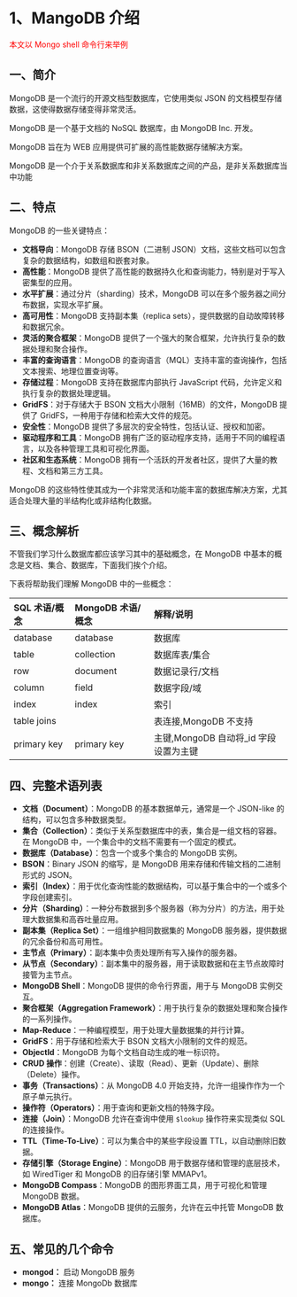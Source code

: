 # 1、MangoDB 介绍

<font color='red'>本文以 Mongo shell 命令行来举例</font>

## 一、简介

MongoDB 是一个流行的开源文档型数据库，它使用类似 JSON 的文档模型存储数据，这使得数据存储变得非常灵活。

MongoDB 是一个基于文档的 NoSQL 数据库，由 MongoDB Inc. 开发。

MongoDB 旨在为 WEB 应用提供可扩展的高性能数据存储解决方案。

MongoDB 是一个介于关系数据库和非关系数据库之间的产品，是非关系数据库当中功能

## 二、特点

MongoDB 的一些关键特点：

- **文档导向**：MongoDB 存储 BSON（二进制 JSON）文档，这些文档可以包含复杂的数据结构，如数组和嵌套对象。
- **高性能**：MongoDB 提供了高性能的数据持久化和查询能力，特别是对于写入密集型的应用。
- **水平扩展**：通过分片（sharding）技术，MongoDB 可以在多个服务器之间分布数据，实现水平扩展。
- **高可用性**：MongoDB 支持副本集（replica sets），提供数据的自动故障转移和数据冗余。
- **灵活的聚合框架**：MongoDB 提供了一个强大的聚合框架，允许执行复杂的数据处理和聚合操作。
- **丰富的查询语言**：MongoDB 的查询语言（MQL）支持丰富的查询操作，包括文本搜索、地理位置查询等。
- **存储过程**：MongoDB 支持在数据库内部执行 JavaScript 代码，允许定义和执行复杂的数据处理逻辑。
- **GridFS**：对于存储大于 BSON 文档大小限制（16MB）的文件，MongoDB 提供了 GridFS，一种用于存储和检索大文件的规范。
- **安全性**：MongoDB 提供了多层次的安全特性，包括认证、授权和加密。
- **驱动程序和工具**：MongoDB 拥有广泛的驱动程序支持，适用于不同的编程语言，以及各种管理工具和可视化界面。
- **社区和生态系统**：MongoDB 拥有一个活跃的开发者社区，提供了大量的教程、文档和第三方工具。

MongoDB 的这些特性使其成为一个非常灵活和功能丰富的数据库解决方案，尤其适合处理大量的半结构化或非结构化数据。

## 三、概念解析

不管我们学习什么数据库都应该学习其中的基础概念，在 MongoDB 中基本的概念是文档、集合、数据库，下面我们挨个介绍。

下表将帮助我们理解 MongoDB 中的一些概念：

| SQL 术语/概念 | MongoDB 术语/概念 | 解释/说明                              |
| :------------ | :---------------- | :------------------------------------- |
| database      | database          | 数据库                                 |
| table         | collection        | 数据库表/集合                          |
| row           | document          | 数据记录行/文档                        |
| column        | field             | 数据字段/域                            |
| index         | index             | 索引                                   |
| table joins   |                   | 表连接,MongoDB 不支持                  |
| primary key   | primary key       | 主键,MongoDB 自动将\_id 字段设置为主键 |

## 四、完整术语列表

- **文档（Document）**：MongoDB 的基本数据单元，通常是一个 JSON-like 的结构，可以包含多种数据类型。
- **集合（Collection）**：类似于关系型数据库中的表，集合是一组文档的容器。在 MongoDB 中，一个集合中的文档不需要有一个固定的模式。
- **数据库（Database）**：包含一个或多个集合的 MongoDB 实例。
- **BSON**：Binary JSON 的缩写，是 MongoDB 用来存储和传输文档的二进制形式的 JSON。
- **索引（Index）**：用于优化查询性能的数据结构，可以基于集合中的一个或多个字段创建索引。
- **分片（Sharding）**：一种分布数据到多个服务器（称为分片）的方法，用于处理大数据集和高吞吐量应用。
- **副本集（Replica Set）**：一组维护相同数据集的 MongoDB 服务器，提供数据的冗余备份和高可用性。
- **主节点（Primary）**：副本集中负责处理所有写入操作的服务器。
- **从节点（Secondary）**：副本集中的服务器，用于读取数据和在主节点故障时接管为主节点。
- **MongoDB Shell**：MongoDB 提供的命令行界面，用于与 MongoDB 实例交互。
- **聚合框架（Aggregation Framework）**：用于执行复杂的数据处理和聚合操作的一系列操作。
- **Map-Reduce**：一种编程模型，用于处理大量数据集的并行计算。
- **GridFS**：用于存储和检索大于 BSON 文档大小限制的文件的规范。
- **ObjectId**：MongoDB 为每个文档自动生成的唯一标识符。
- **CRUD 操作**：创建（Create）、读取（Read）、更新（Update）、删除（Delete）操作。
- **事务（Transactions）**：从 MongoDB 4.0 开始支持，允许一组操作作为一个原子单元执行。
- **操作符（Operators）**：用于查询和更新文档的特殊字段。
- **连接（Join）**：MongoDB 允许在查询中使用 `$lookup` 操作符来实现类似 SQL 的连接操作。
- **TTL（Time-To-Live）**：可以为集合中的某些字段设置 TTL，以自动删除旧数据。
- **存储引擎（Storage Engine）**：MongoDB 用于数据存储和管理的底层技术，如 WiredTiger 和 MongoDB 的旧存储引擎 MMAPv1。
- **MongoDB Compass**：MongoDB 的图形界面工具，用于可视化和管理 MongoDB 数据。
- **MongoDB Atlas**：MongoDB 提供的云服务，允许在云中托管 MongoDB 数据库。

## 五、常见的几个命令

- **mongod：** 启动 MongoDB 服务
- **mongo：** 连接 MongoDb 数据库
